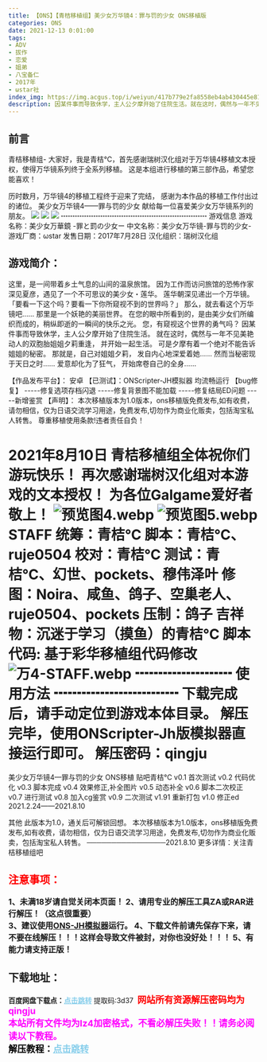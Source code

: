 ```yaml
---
title: 【ONS】【青桔移植组】美少女万华镜4：罪与罚的少女 ONS移植版 
categories: ONS
date: 2021-12-13 0:01:00
tags:
- ADV
- 拔作
- 恋爱
- 姐弟
- 八宝备仁
- 2017年
- ωstar社
index_img: https://img.acgus.top/i/weiyun/417b779e2fa8558eb4ab430445e8146e8a528033fde169bfa36071869de56aa78f4d63e00018f29320330af7f03b6a9d.webp
description: 因某件事而导致休学，主人公夕摩开始了住院生活。就在这时，偶然与一年不见美艳动人的双胞胎姐姐夕莉重逢，并开始一起生活。可是夕摩有着一个绝对不能告诉姐姐的秘密。那就是，自己对姐姐夕莉，发自内心地深爱着她……然而当秘密现于天日之时……爱意却化为了狂气，开始席卷自己的全身……
---
```

## 前言
青桔移植组-
大家好，我是青桔℃，首先感谢瑞树汉化组对于万华镜4移植文本授权，使得万华镜系列终于全系列移植。
这是本组进行移植的第三部作品，希望您能喜欢！
</font>

历时数月，万华镜4的移植工程终于迎来了完结，
感谢为本作品的移植工作付出过的诸位。
美少女万华镜4——罪与罚的少女
献给每一位喜爱美少女万华镜系列的朋友。
![](https://img.acgus.top/i/weiyun/417b779e2fa8558eb4ab430445e8146e8a528033fde169bfa36071869de56aa78f4d63e00018f29320330af7f03b6a9d.webp)
![](https://img.acgus.top/i/weiyun/d1cebf166ab0342d987bc703d84a694b13802e5971f297b8bca9e80a0d5c33f6c2497a9c5e19041d347b15420dff28c5.webp)
![](https://img.acgus.top/i/weiyun/d3334bab715d8a6958b7ff5499abdc76e3cee9905df071b64bb080bd58d5a252b464fa1de3e7071f6d66714b0c043ccf.webp)
┅┅┅┅┅┅┅┅┅┅┅┅┅┅┅┅┅┅┅┅┅
游戏信息
游戏名称：美少女万華鏡 -罪と罰の少女ー
中文名称：美少女万华镜-罪与罚的少女-
游戏厂商：ωstar
发售日期：2017年7月28日
汉化组织：瑞树汉化组

## 游戏简介：
这里，是一间带着乡土气息的山间的温泉旅馆。
因为工作而访问旅馆的恐怖作家深见夏彦，遇见了一个不可思议的美少女・莲华。
莲华朝深见递出一个万华镜。
「要看一下这个吗？要看一下你所窥视不到的世界吗？」
那么，就去看这个万华镜吧……
那里是一个妖艳的美丽世界。
在您的眼中所看到的，是由美少女们所编织而成的，稍纵即逝的一瞬间的快乐之光。
您，有窥视这个世界的勇气吗？
因某件事而导致休学，主人公夕摩开始了住院生活。
就在这时，偶然与一年不见美艳动人的双胞胎姐姐夕莉重逢，
并开始一起生活。
可是夕摩有着一个绝对不能告诉姐姐的秘密。
那就是，自己对姐姐夕莉，
发自内心地深爱着她……
然而当秘密现于天日之时……
爱意却化为了狂气，
开始席卷自己的全身……

【作品发布平台】： 安卓
【已测试】：ONScripter-JH模拟器
均流畅运行
【bug修复】
-----修复选项存档闪退
-----修复背景图不能加载
-----修复结局ED问题
-----新增鉴赏
【声明】：
本次移植版本为1.0版本，ons移植版免费发布,如有收费，请勿相信，仅为日语交流学习用途，免费发布,切勿作为商业化贩卖，包括淘宝私人转售。
尊重移植使用条款!违者责任自负！

2021年8月10日
青桔移植组全体祝你们游玩快乐！
再次感谢瑞树汉化组对本游戏的文本授权！
为各位Galgame爱好者敬上！
![预览图4.webp](https://img.acgus.top/i/weiyun/20a8be28dfe8e3a50ea58f0d69a5b030e67b160eec8a5be50f3a94d4b5fd7beabe02afa90f38883a41974dd0d80963ed.webp)
![预览图5.webp](https://img.acgus.top/i/weiyun/13cccf163ee1c016ed63743a0abe3a9f777b26d89971a0149fee29d052a33750bd422eb78085025598fab1930aa7f18f.webp)
STAFF
统筹：青桔℃
脚本：青桔℃、ruje0504
校对：青桔℃
测试：青桔℃、幻世、pockets、穆伟泽叶
修图：Noira、咸鱼、鸽子、空巢老人、ruje0504、pockets
压制：鸽子
吉祥物：沉迷于学习（摸鱼）的青桔℃
脚本代码: 基于彩华移植组代码修改
![万4-STAFF.webp](https://img.acgus.top/i/weiyun/b4bc05c7adad71da055a7f2250dc686de166aeb1dfb57fb5fe0d6ad7188da23b9bbd72fcbed78d60d1b6cfedef93be7a.webp)
┅┅┅┅┅┅┅ 使用方法 ┅┅┅┅┅┅┅┅┅
下载完成后，请手动定位到游戏本体目录。
解压完毕，使用ONScripter-Jh版模拟器直接运行即可。
解压密码：qingju
================================
美少女万华镜4—罪与罚的少女 ONS移植  贴吧青桔℃
v0.1 首次测试
v0.2 代码优化
v0.3 脚本完成
v0.4 效果修正,补全图片
v0.5 动态补全
v0.6 脚本二次校正
v0.7 进行测试
v0.8 加入cg鉴赏
v0.9 二次测试
v1.91 重新打包
v1.0 修正ed
2021.2.24——2021.8.10

其他
此版本为1.0，通关后可解锁回想。
本次移植版本为1.0版本，ons移植版免费发布,如有收费，请勿相信，仅为日语交流学习用途，免费发布,切勿作为商业化贩卖，包括淘宝私人转售。
────────────────2021.8.10
更多详情：关注青桔移植组吧
<br>




## <font color=#FF0000 >注意事项：</font>
<font size=3><b>1、未满18岁请自觉关闭本页面！
2、请用专业的解压工具ZA或RAR进行解压！（这点很重要）           
3、建议使用[ONS-JH模拟器](https://wwi.lanzoui.com/imwAbsndlch)运行。
4、下载文件前请先保存下来，请不要在线解压！！！这样会导致文件被封，对你也没好处！！！
5、有能力请支持正版！</b></font>


## 下载地址：
<b>百度网盘下载点：</b><a href="https://pan.baidu.com/s/1vkzNo_78z5H12aFOt6gG-Q?pwd=3d37" style="color: #87CEEB;"><b>点击跳转</b></a> 提取码:3d37
<a style="padding: 0" href="https://post.qingju.org/AD/"><img style="max-width:100%" src="https://img.acgus.top/i/2024/07/478f689b8021d8d499ab43d21acf137a.gif" alt=""></a>
<b><font color=#FF0000 size=4>网站所有资源解压密码均为</b></font><b><font color=#FF00FF size=4>qingju</font><font color=#FF0000 ></font></b><br><b><font color=#FF00FF size=4>本站所有文件均为lz4加密格式，不看必解压失败！！请务必阅读以下教程。</b></font><br><b><font color=#000 size=4>解压教程：</b><a href="https://post.qingju.org/tutorial/000/" style="color: #87CEEB;"><b>点击跳转</b></a>